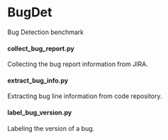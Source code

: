 # BugDet

Bug Detection benchmark

#### collect_bug_report.py 

Collecting the bug report information from JIRA.

#### extract_bug_info.py

Extracting bug line information from code repository.

#### label_bug_version.py

Labeling the version of a bug.